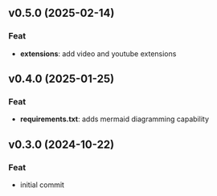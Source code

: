 ## v0.5.0 (2025-02-14)

### Feat

- **extensions**: add video and youtube extensions

## v0.4.0 (2025-01-25)

### Feat

- **requirements.txt**: adds mermaid diagramming capability

## v0.3.0 (2024-10-22)

### Feat

- initial commit
